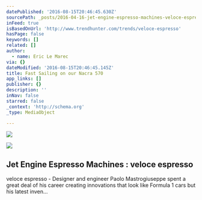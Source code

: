```yaml
---
datePublished: '2016-08-15T20:46:45.630Z'
sourcePath: _posts/2016-04-16-jet-engine-espresso-machines-veloce-espresso.md
inFeed: true
isBasedOnUrl: 'http://www.trendhunter.com/trends/veloce-espresso'
hasPage: false
keywords: []
related: []
author:
  - name: Eric Le Marec
via: {}
dateModified: '2016-08-15T20:46:45.145Z'
title: Fast Sailing on our Nacra 570
app_links: []
publisher: {}
description: ''
inNav: false
starred: false
_context: 'http://schema.org'
_type: MediaObject

---
```

![](https://the-grid-user-content.s3-us-west-2.amazonaws.com/f5df788f-d92b-4e95-b933-e4a7b2b7f072.jpg)

<article style=""><img src="https://s3-us-west-2.amazonaws.com/the-grid-img/p/7aa68e92ee8ab4642c924f9f480741887daf0dc6.jpg" /><h1>Jet Engine Espresso Machines : veloce espresso</h1><p>veloce espresso - Designer and engineer Paolo Mastrogiuseppe spent a great deal of his career creating innovations that look like Formula 1 cars but his latest inven...</p></article>